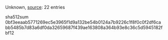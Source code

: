 Unknown, [source](https://dxvkcachehost.codepotatoes.de): 22 entries

sha512sum 0bf3eeaab5771269ec5e3965f1d9a132be54b0124a7b9226c1f8f0c0f2df6cabb5485b7d83a6df0da32659687f439ae163808a364b93e8c36c5d5945182fbf12
